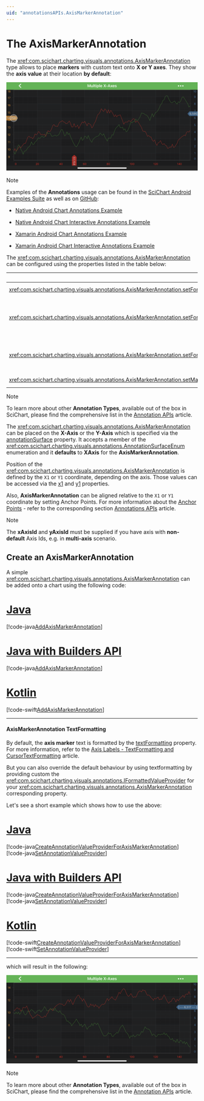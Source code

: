```yaml
---
uid: "annotationsAPIs.AxisMarkerAnnotation"
---
```


# The AxisMarkerAnnotation
The <xref:com.scichart.charting.visuals.annotations.AxisMarkerAnnotation> type allows to place **markers** with custom text onto **X or Y axes**. 
They show the **axis value** at their location **by default**:

![Axis Marker Annotation](images/axis-marker-annotation.png)

> [!NOTE]
> Examples of the **Annotations** usage can be found in the [SciChart Android Examples Suite](https://www.scichart.com/examples/Android-chart/) as well as on [GitHub](https://github.com/ABTSoftware/SciChart.Android.Examples):
> - [Native Android Chart Annotations Example](https://www.scichart.com/example/android-chart-annotations-example/)
> - [Native Android Chart Interactive Annotations Example](https://www.scichart.com/example/android-chart-interaction-with-annotations-example/)
>
> - [Xamarin Android Chart Annotations Example](https://www.scichart.com/example/xamarin-chart-annotations-example/)
> - [Xamarin Android Chart Interactive Annotations Example](https://www.scichart.com/example/xamarin-chart-interaction-with-annotations-example/)

The <xref:com.scichart.charting.visuals.annotations.AxisMarkerAnnotation> can be configured using the properties listed in the table below:

| **Feature**                                           | **Description**                                                    | 
| ----------------------------------------------------- | ------------------------------------------------------------------ |
| <xref:com.scichart.charting.visuals.annotations.AxisMarkerAnnotation.setFormattedValue(java.lang.CharSequence)>              | Allows to specify the **text** that will appear **on the marker**. |
| <xref:com.scichart.charting.visuals.annotations.AxisMarkerAnnotation.setFormattedValueProvider(com.scichart.charting.visuals.annotations.IFormattedValueProvider)> | Allows to override the **default formatted value**, which comes from an axis via an <xref:com.scichart.charting.visuals.axes.AxisInfo> object. Please refer to the [AxisMarkerAnnotation TextFormatting](#axismarkerannotation-textformatting) section to learn more.|
| <xref:com.scichart.charting.visuals.annotations.AxisMarkerAnnotation.setFontStyle(com.scichart.drawing.common.FontStyle)>                    | Determines the **appearance of the text** on the marker via the <xref:com.scichart.drawing.common.FontStyle> object. Please refer to the [Styling and Theming](xref:stylingAndTheming.PenStyleBrushStyleAndFontStyle) article to learn more. |
| <xref:com.scichart.charting.visuals.annotations.AxisMarkerAnnotation.setMarkerPointWidth(int)>              | Allows to specify the **length of the pointed end** of the marker. |

> [!NOTE]
> To learn more about other **Annotation Types**, available out of the box in SciChart, please find the comprehensive list in the [Annotation APIs](xref:annotationsAPIs.AnnotationsAPIs) article.

The <xref:com.scichart.charting.visuals.annotations.AxisMarkerAnnotation> can be placed on the **X-Axis** or the **Y-Axis** which is specified via the [annotationSurface](xref:com.scichart.charting.visuals.annotations.AnnotationBase.setAnnotationSurface(com.scichart.charting.visuals.annotations.AnnotationSurfaceEnum)) property.
It accepts a member of the <xref:com.scichart.charting.visuals.annotations.AnnotationSurfaceEnum> enumeration and it **defaults** to **XAxis** for the **AxisMarkerAnnotation**.

Position of the <xref:com.scichart.charting.visuals.annotations.AxisMarkerAnnotation> is defined by the `X1` or `Y1` coordinate, depending on the axis. 
Those values can be accessed via the [x1](xref:com.scichart.charting.visuals.annotations.IAnnotation.setX1(java.lang.Comparable)) and [y1](xref:com.scichart.charting.visuals.annotations.IAnnotation.setY1(java.lang.Comparable)) properties.

Also, **AxisMarkerAnnotation** can be aligned relative to the `X1` or `Y1` coordinate by setting Anchor Points. 
For more information about the [Anchor Points](xref:annotationsAPIs.AnnotationsAPIs#annotation-alignment-anchor-points) - refer to the corresponding section [Annotations APIs](xref:annotationsAPIs.AnnotationsAPIs) article.

> [!NOTE]
> The **xAxisId** and **yAxisId** must be supplied if you have axis with **non-default** Axis Ids, e.g. in **multi-axis** scenario.

## Create an AxisMarkerAnnotation
A simple <xref:com.scichart.charting.visuals.annotations.AxisMarkerAnnotation> can be added onto a chart using the following code:

# [Java](#tab/java)
[!code-java[AddAxisMarkerAnnotation](../../../samples/sandbox/app/src/main/java/com/scichart/docsandbox/examples/java/annotationsAPIs/AxisMarkerAnnotationFragment.java#AddAxisMarkerAnnotation)]
# [Java with Builders API](#tab/javaBuilder)
[!code-java[AddAxisMarkerAnnotation](../../../samples/sandbox/app/src/main/java/com/scichart/docsandbox/examples/javaBuilder/annotationsAPIs/AxisMarkerAnnotationFragment.java#AddAxisMarkerAnnotation)]
# [Kotlin](#tab/kotlin)
[!code-swift[AddAxisMarkerAnnotation](../../../samples/sandbox/app/src/main/java/com/scichart/docsandbox/examples/kotlin/annotationsAPIs/AxisMarkerAnnotationFragment.kt#AddAxisMarkerAnnotation)]
***

#### AxisMarkerAnnotation TextFormatting
By default, the **axis marker** text is formatted by the [textFormatting](xref:com.scichart.charting.visuals.axes.IAxisCore.setTextFormatting(java.lang.String)) property. For more information, refer to the [Axis Labels - TextFormatting and CursorTextFormatting](xref:axisAPIs.AxisLabelsTextFormattingAndCursorTextFormatting) article.

But you can also override the default behaviour by using textformatting by providing custom the <xref:com.scichart.charting.visuals.annotations.IFormattedValueProvider> for your <xref:com.scichart.charting.visuals.annotations.AxisMarkerAnnotation> corresponding property.

Let's see a short example which shows how to use the above:

# [Java](#tab/java)
[!code-java[CreateAnnotationValueProviderForAxisMarkerAnnotation](../../../samples/sandbox/app/src/main/java/com/scichart/docsandbox/examples/java/annotationsAPIs/AxisMarkerAnnotationFragment.java#CreateAnnotationValueProviderForAxisMarkerAnnotation)]
[!code-java[SetAnnotationValueProvider](../../../samples/sandbox/app/src/main/java/com/scichart/docsandbox/examples/java/annotationsAPIs/AxisMarkerAnnotationFragment.java#SetAnnotationValueProvider)]

# [Java with Builders API](#tab/javaBuilder)
[!code-java[CreateAnnotationValueProviderForAxisMarkerAnnotation](../../../samples/sandbox/app/src/main/java/com/scichart/docsandbox/examples/javaBuilder/annotationsAPIs/AxisMarkerAnnotationFragment.java#CreateAnnotationValueProviderForAxisMarkerAnnotation)]
[!code-java[SetAnnotationValueProvider](../../../samples/sandbox/app/src/main/java/com/scichart/docsandbox/examples/javaBuilder/annotationsAPIs/AxisMarkerAnnotationFragment.java#SetAnnotationValueProvider)]

# [Kotlin](#tab/kotlin)
[!code-swift[CreateAnnotationValueProviderForAxisMarkerAnnotation](../../../samples/sandbox/app/src/main/java/com/scichart/docsandbox/examples/kotlin/annotationsAPIs/AxisMarkerAnnotationFragment.kt#CreateAnnotationValueProviderForAxisMarkerAnnotation)]
[!code-swift[SetAnnotationValueProvider](../../../samples/sandbox/app/src/main/java/com/scichart/docsandbox/examples/kotlin/annotationsAPIs/AxisMarkerAnnotationFragment.kt#SetAnnotationValueProvider)]
***

which will result in the following:

![Axis Marker Annotation Formatting](images/axis-marker-annotation-formatting.png)

> [!NOTE]
> To learn more about other **Annotation Types**, available out of the box in SciChart, please find the comprehensive list in the [Annotation APIs](xref:annotationsAPIs.AnnotationsAPIs) article.
